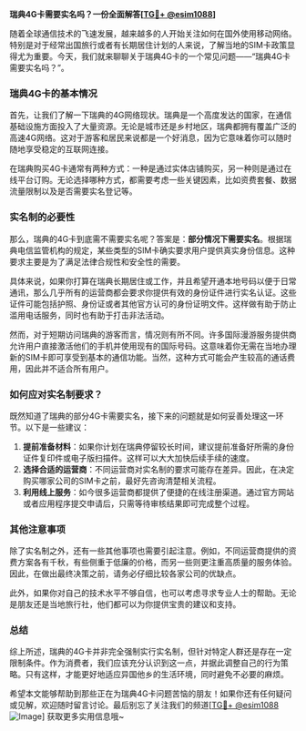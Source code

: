 **瑞典4G卡需要实名吗？一份全面解答[[TG💪+ @esim1088](https://t.me/s/esim1088)]**

随着全球通信技术的飞速发展，越来越多的人开始关注如何在国外使用移动网络。特别是对于经常出国旅行或者有长期居住计划的人来说，了解当地的SIM卡政策显得尤为重要。今天，我们就来聊聊关于瑞典4G卡的一个常见问题——“瑞典4G卡需要实名吗？”。

### 瑞典4G卡的基本情况

首先，让我们了解一下瑞典的4G网络现状。瑞典是一个高度发达的国家，在通信基础设施方面投入了大量资源。无论是城市还是乡村地区，瑞典都拥有覆盖广泛的高速4G网络。这对于游客和居民来说都是一个好消息，因为它意味着你可以随时随地享受稳定的互联网连接。

在瑞典购买4G卡通常有两种方式：一种是通过实体店铺购买，另一种则是通过在线平台订购。无论选择哪种方式，都需要考虑一些关键因素，比如资费套餐、数据流量限制以及是否需要实名登记等。

### 实名制的必要性

那么，瑞典的4G卡到底需不需要实名呢？答案是：**部分情况下需要实名**。根据瑞典电信监管机构的规定，某些类型的SIM卡确实要求用户提供真实身份信息。这种要求主要是为了满足法律合规性和安全性的需要。

具体来说，如果你打算在瑞典长期居住或工作，并且希望开通本地号码以便于日常通讯，那么几乎所有的运营商都会要求你提供有效的身份证件进行实名认证。这些证件可能包括护照、身份证或者其他官方认可的身份证明文件。这样做有助于防止滥用电话服务，同时也有助于打击非法活动。

然而，对于短期访问瑞典的游客而言，情况则有所不同。许多国际漫游服务提供商允许用户直接激活他们的手机并使用现有的国际号码。这意味着你无需在当地办理新的SIM卡即可享受到基本的通信功能。当然，这种方式可能会产生较高的通话费用，因此并不适合所有用户。

### 如何应对实名制要求？

既然知道了瑞典的部分4G卡需要实名，接下来的问题就是如何妥善处理这一环节。以下是一些建议：

1. **提前准备材料**：如果你计划在瑞典停留较长时间，建议提前准备好所需的身份证件复印件或电子版扫描件。这样可以大大加快后续手续的速度。
2. **选择合适的运营商**：不同运营商对实名制的要求可能存在差异。因此，在决定购买哪家公司的SIM卡之前，最好先咨询清楚相关流程。
3. **利用线上服务**：如今很多运营商都提供了便捷的在线注册渠道。通过官方网站或者应用程序提交申请后，只需等待审核结果即可完成整个过程。

### 其他注意事项

除了实名制之外，还有一些其他事项也需要引起注意。例如，不同运营商提供的资费方案各有千秋，有些侧重于低廉的价格，而另一些则更注重高质量的服务体验。因此，在做出最终决策之前，请务必仔细比较各家公司的优缺点。

此外，如果你对自己的技术水平不够自信，也可以考虑寻求专业人士的帮助。无论是朋友还是当地旅行社，他们都可以为你提供宝贵的建议和支持。

### 总结

综上所述，瑞典的4G卡并非完全强制实行实名制，但针对特定人群还是存在一定限制条件。作为消费者，我们应该充分认识到这一点，并据此调整自己的行为策略。只有这样，才能更好地适应异国他乡的生活环境，同时避免不必要的麻烦。

希望本文能够帮助到那些正在为瑞典4G卡问题苦恼的朋友！如果你还有任何疑问或见解，欢迎随时留言讨论。最后别忘了关注我们的频道[[TG💪+ @esim1088](https://t.me/s/esim1088) ![Image](https://i.postimg.cc/4NQfJmqS/Snipaste-2025-05-13-00-14-12.png)] 获取更多实用信息哦~